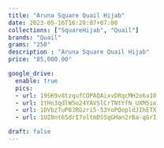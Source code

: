 ```yaml
---
title: "Aruna Square Quail Hijab"
date: 2023-05-16T16:28:07+07:00
collections: ["SquareHijab", "Quail"]
brands: "Quail"
grams: "250"
description : "Aruna Square Quail Hijab"
price: "85,000.00"

google_drive:
  enable: true
  pics:
  - url: 19SK9v8tzqufCOPAQAixvDRqcMH2o6a10
  - url: 1tHn3qdlW5o24YAVSlCrTNtYfN_UXM5ie
  - url: 1DVbzTuP8JRGzri5-53YoPQopldJIhETX
  - url: 1UZ8nt6SdrI7oltmDSSqGHan2rBa-qGrI

draft: false
---
```


    
  
